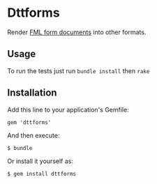 # Dttforms

Render [FML form documents](https://docs.google.com/a/adhocteam.us/document/d/1GBfEEJ48grDz0qwK-Tjppdmpp6mDBCND0UfrA0u1WF4/edit) into other formats.

## Usage

To run the tests just run `bundle install` then `rake`

## Installation

Add this line to your application's Gemfile:

    gem 'dttforms'

And then execute:

    $ bundle

Or install it yourself as:

    $ gem install dttforms
